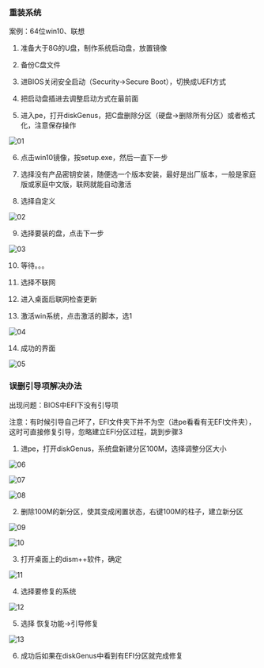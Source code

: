 ### 重装系统

案例：64位win10、联想

1. 准备大于8G的U盘，制作系统启动盘，放置镜像

2. 备份C盘文件

3. 进BIOS关闭安全启动（Security->Secure Boot），切换成UEFI方式

4. 把启动盘插进去调整启动方式在最前面

5. 进入pe，打开diskGenus，把C盘删除分区（硬盘->删除所有分区）或者格式化，注意保存操作

![01](picture\01.jpg)

6. 点击win10镜像，按setup.exe，然后一直下一步

7. 选择没有产品密钥安装，随便选一个版本安装，最好是出厂版本，一般是家庭版或家庭中文版，联网就能自动激活

8. 选择自定义

![02](picture\02.jpg)

9. 选择要装的盘，点击下一步

![03](picture\03.jpg)

10. 等待。。。

11. 选择不联网

12. 进入桌面后联网检查更新

13. 激活win系统，点击激活的脚本，选1

![04](picture\04.jpg)

14. 成功的界面

![05](picture\05.jpg)



### 误删引导项解决办法

出现问题：BIOS中EFI下没有引导项

注意：有时候引导自己坏了，EFI文件夹下并不为空（进pe看看有无EFI文件夹），这时可直接修复引导，忽略建立EFI分区过程，跳到步骤3

1. 进pe，打开diskGenus，系统盘新建分区100M，选择调整分区大小

![06](picture\06.jpg)

![07](picture\07.jpg)

![08](picture\08.jpg)

2. 删除100M的新分区，使其变成闲置状态，右键100M的柱子，建立新分区

![09](picture\09.jpg)

![10](picture\10.jpg)

3. 打开桌面上的dism++软件，确定

![11](picture\11.png)

4. 选择要修复的系统

![12](picture\12.png)

5. 选择 恢复功能->引导修复

![13](picture\13.png)

6. 成功后如果在diskGenus中看到有EFI分区就完成修复